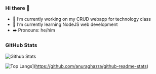 ### Hi there 👋

<!--
**EthanLeitch/EthanLeitch** is a ✨ _special_ ✨ repository because its `README.md` (this file) appears on your GitHub profile.

Here are some ideas to get you started:

- 🔭 I’m currently working on ...
- 🌱 I’m currently learning ...
- 👯 I’m looking to collaborate on ...
- 🤔 I’m looking for help with ...
- 💬 Ask me about ...
- 📫 How to reach me: ...
- 😄 Pronouns: ...
- ⚡ Fun fact: ...
-->
- 🔭 I’m currently working on my CRUD webapp for technology class
- 🌱 I’m currently learning NodeJS web development
- ➡️ Pronouns: he/him

<!-- [![GitHub Streak](http://github-readme-streak-stats.herokuapp.com?user=EthanLeitch&theme=dark&background=000000)](https://git.io/streak-stats) -->
### GitHub Stats
![Github Stats](https://github-readme-stats.vercel.app/api?username=EthanLeitch&theme=tokyonight)

![Top Langs](https://github-readme-stats.vercel.app/api/top-langs/?username=EthanLeitch&layout=compact&theme=tokyonight)](https://github.com/anuraghazra/github-readme-stats)
